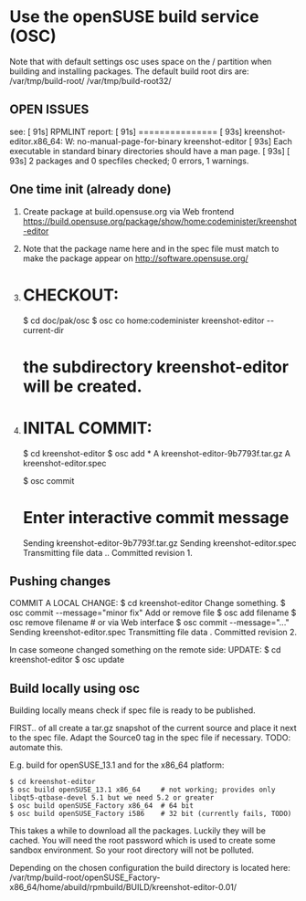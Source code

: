 Use the openSUSE build service (OSC)
====================================

Note that with default settings osc uses space on the / partition when building and installing packages.
The default build root dirs are:
/var/tmp/build-root/
/var/tmp/build-root32/

OPEN ISSUES
-----------
see:
[   91s] RPMLINT report:
[   91s] ===============
[   93s] kreenshot-editor.x86_64: W: no-manual-page-for-binary kreenshot-editor
[   93s] Each executable in standard binary directories should have a man page.
[   93s]
[   93s] 2 packages and 0 specfiles checked; 0 errors, 1 warnings.


One time init (already done)
----------------------------
1.  Create package at build.opensuse.org via Web frontend
    https://build.opensuse.org/package/show/home:codeminister/kreenshot-editor

2.  Note that the package name here and in the spec file must match to make the package appear
    on http://software.opensuse.org/

3.  # CHECKOUT:

    $ cd doc/pak/osc
    $ osc co home:codeminister kreenshot-editor --current-dir

    # the subdirectory kreenshot-editor will be created.

4.  # INITAL COMMIT:

    $ cd kreenshot-editor
    $ osc add *
    A    kreenshot-editor-9b7793f.tar.gz
    A    kreenshot-editor.spec

    $ osc commit
    # Enter interactive commit message
    Sending    kreenshot-editor-9b7793f.tar.gz
    Sending    kreenshot-editor.spec
    Transmitting file data ..
    Committed revision 1.

Pushing changes
---------------
COMMIT A LOCAL CHANGE:
    $ cd kreenshot-editor
Change something.
    $ osc commit --message="minor fix"
Add or remove file
    $ osc add filename
    $ osc remove filename # or via Web interface
    $ osc commit --message="..."
Sending    kreenshot-editor.spec
Transmitting file data .
Committed revision 2.

In case someone changed something on the remote side:
UPDATE:
    $ cd kreenshot-editor
    $ osc update


Build locally using osc
-----------------------
Building locally means check if spec file is ready to be published.

FIRST..
    of all create a tar.gz snapshot of the current source and place it next to the spec file.
    Adapt the Source0 tag in the spec file if necessary.
    TODO: automate this.

E.g. build for openSUSE_13.1 and for the x86_64 platform:

    $ cd kreenshot-editor
    $ osc build openSUSE_13.1 x86_64     # not working; provides only libqt5-qtbase-devel 5.1 but we need 5.2 or greater
    $ osc build openSUSE_Factory x86_64  # 64 bit
    $ osc build openSUSE_Factory i586    # 32 bit (currently fails, TODO)

This takes a while to download all the packages. Luckily they will be cached.
You will need the root password which is used to create some sandbox environment.
So your root directory will not be polluted.

Depending on the chosen configuration the build directory is located here:
/var/tmp/build-root/openSUSE_Factory-x86_64/home/abuild/rpmbuild/BUILD/kreenshot-editor-0.01/
